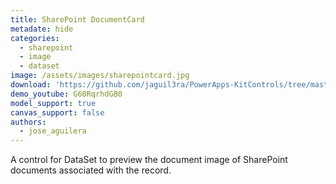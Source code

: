 ```yaml
---
title: SharePoint DocumentCard
metadate: hide
categories:
  - sharepoint
  - image
  - dataset
image: /assets/images/sharepointcard.jpg
download: 'https://github.com/jaguil3ra/PowerApps-KitControls/tree/master/src/DS_SharePointDataCard'
demo_youtube: G60RqrhdGB0
model_support: true
canvas_support: false
authors:
  - jose_aguilera
---
```


A control for DataSet to preview the document image of SharePoint documents associated with the record.

